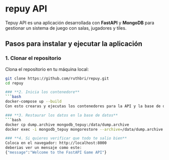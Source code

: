 # repuy API

Tepuy API es una aplicación desarrollada con **FastAPI** y **MongoDB** para gestionar un sistema de juego con salas, jugadores y tiles.

## **Pasos para instalar y ejecutar la aplicación**

### **1. Clonar el repositorio**
Clona el repositorio en tu máquina local:
```bash
git clone https://github.com/ruthbri/repuy.git
cd repuy

### **2. Inicia los contenedore**
```bash
docker-compose up --build
Con esto crearas y ejecutas los contenedores para la API y la base de datos MongoDB

### **3. Restaurar los datos en la base de datos**
```bash
docker cp dump.archive mongodb_tepuy:/data/dump.archive
docker exec -i mongodb_tepuy mongorestore --archive=/data/dump.archive

### **4. Si quieres verificar que todo te salio bien**
Coloca en el navegador: http://localhost:8000
deberias ver un mensaje como este:
{"message":"Welcome to the FastAPI Game API"}


